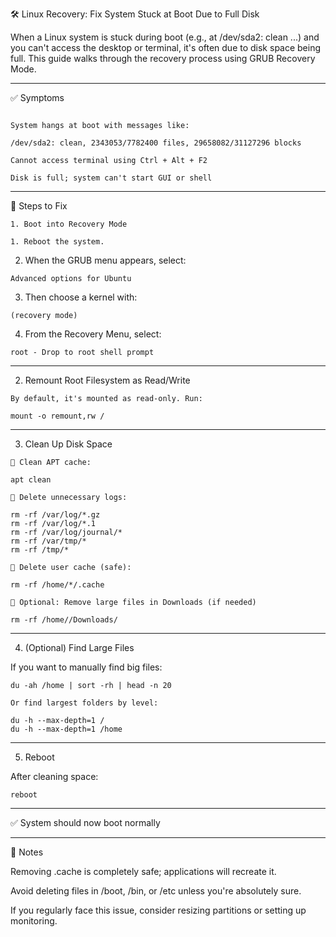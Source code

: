 
🛠️ Linux Recovery: Fix System Stuck at Boot Due to Full Disk

When a Linux system is stuck during boot (e.g., at /dev/sda2: clean ...) and you can't access the desktop or terminal, it's often due to disk space being full. This guide walks through the recovery process using GRUB Recovery Mode.


---

✅ Symptoms
```

System hangs at boot with messages like:

/dev/sda2: clean, 2343053/7782400 files, 29658082/31127296 blocks

Cannot access terminal using Ctrl + Alt + F2

Disk is full; system can't start GUI or shell
```


---

🧭 Steps to Fix
```
1. Boot into Recovery Mode

1. Reboot the system.
```



2. When the GRUB menu appears, select:

```
Advanced options for Ubuntu
```

3. Then choose a kernel with:

```
(recovery mode)

```

4. From the Recovery Menu, select:
```
root - Drop to root shell prompt
```



---

2. Remount Root Filesystem as Read/Write

```
By default, it's mounted as read-only. Run:

mount -o remount,rw /

```


---

3. Clean Up Disk Space

```
🔹 Clean APT cache:

apt clean

🔹 Delete unnecessary logs:

rm -rf /var/log/*.gz
rm -rf /var/log/*.1
rm -rf /var/log/journal/*
rm -rf /var/tmp/*
rm -rf /tmp/*

🔹 Delete user cache (safe):

rm -rf /home/*/.cache

🔹 Optional: Remove large files in Downloads (if needed)

rm -rf /home//Downloads/

```
---

4. (Optional) Find Large Files

If you want to manually find big files:
```
du -ah /home | sort -rh | head -n 20

Or find largest folders by level:

du -h --max-depth=1 /
du -h --max-depth=1 /home

```
---

5. Reboot

After cleaning space:
```
reboot
```

---

✅ System should now boot normally


---

📌 Notes

Removing .cache is completely safe; applications will recreate it.

Avoid deleting files in /boot, /bin, or /etc unless you're absolutely sure.

If you regularly face this issue, consider resizing partitions or setting up monitoring.
